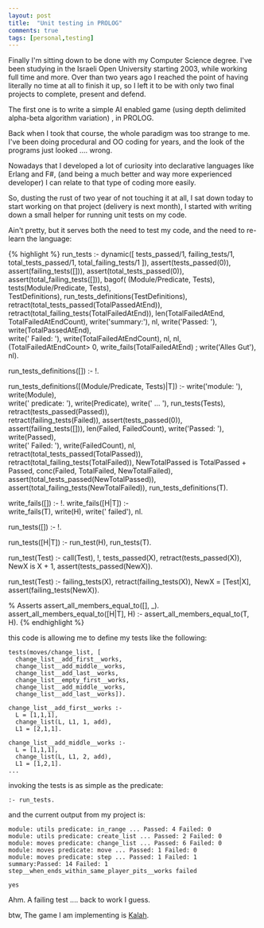 ```yaml
---
layout: post
title:  "Unit testing in PROLOG"
comments: true
tags: [personal,testing]
---
```



Finally I'm sitting down to be done with my Computer Science degree. I've been studying in the Israeli Open University starting 2003, while working full time and more. Over than two years ago I reached the point of having literally no time at all to finish it up, so I left it to be with only two final projects to complete, present and defend. 

The first one is to write a simple AI enabled game (using depth delimited alpha-beta algorithm variation) , in PROLOG.



Back when I took that course, the whole paradigm was too strange to me. I've been doing procedural and OO coding for years, and the look of the programs just looked .... wrong.

Nowadays that I developed a lot of curiosity into declarative languages like Erlang and F#, (and being a much better and way more experienced developer) I can relate to that type of coding more easily.



So, dusting the rust of two year of not touching it at all, I sat down today to start working on that project (delivery is next month), I started with writing down a small helper for running unit tests on my code.



Ain't pretty, but it serves both the need to test my code, and the need to re-learn the language:



{% highlight %}
run_tests :- 
  dynamic([ tests_passed/1, failing_tests/1, total_tests_passed/1, total_failing_tests/1 ]), 
  assert(tests_passed(0)), 
  assert(failing_tests([])), 
  assert(total_tests_passed(0)), 
  assert(total_failing_tests([])), 
  bagof( (Module/Predicate, Tests),  
    tests(Module/Predicate, Tests),  
    TestDefinitions), 
  run_tests_definitions(TestDefinitions), 
  retract(total_tests_passed(TotalPassedAtEnd)),  
  retract(total_failing_tests(TotalFailedAtEnd)), 
  len(TotalFailedAtEnd, TotalFailedAtEndCount), 
  write('summary:'), 
  nl, 
  write('Passed: '), 
  write(TotalPassedAtEnd),  
  write(' Failed: '), 
  write(TotalFailedAtEndCount), 
  nl, 
  nl, 
  (TotalFailedAtEndCount> 0, write_fails(TotalFailedAtEnd) ; write('Alles Gut'), nl). 

run_tests_definitions([]) :- 
  !.

run_tests_definitions([(Module/Predicate, Tests)|T]) :- 
  write('module: '), 
  write(Module),  
  write(' predicate: '), 
  write(Predicate), 
  write(' ... '), 
  run_tests(Tests), 
  retract(tests_passed(Passed)),  
  retract(failing_tests(Failed)), 
  assert(tests_passed(0)), 
  assert(failing_tests([])), 
  len(Failed, FailedCount), 
  write('Passed: '), 
  write(Passed),  
  write(' Failed: '), 
  write(FailedCount), 
  nl,  
  retract(total_tests_passed(TotalPassed)),  
  retract(total_failing_tests(TotalFailed)), 
  NewTotalPassed is TotalPassed + Passed, 
  conc(Failed, TotalFailed, NewTotalFailed), 
  assert(total_tests_passed(NewTotalPassed)),  
  assert(total_failing_tests(NewTotalFailed)), 
  run_tests_definitions(T). 

write_fails([]) :-
  !.
write_fails([H|T]) :-  
  write_fails(T), 
  write(H),
  write(' failed'), 
  nl. 

run_tests([]) :- 
  !.

run_tests([H|T]) :- 
  run_test(H), 
  run_tests(T). 

run_test(Test) :- 
  call(Test),
  !, 
  tests_passed(X),
  retract(tests_passed(X)),
  NewX is X + 1, assert(tests_passed(NewX)).

run_test(Test) :- 
  failing_tests(X),
  retract(failing_tests(X)), 
  NewX = [Test|X], 
  assert(failing_tests(NewX)). 
  
% Asserts
assert_all_members_equal_to([], _).
assert_all_members_equal_to([H|T], H) :- 
  assert_all_members_equal_to(T, H). 
{% endhighlight %}



this code is allowing me to define my tests like the following:

```
tests(moves/change_list, [ 
  change_list__add_first__works, 
  change_list__add_middle__works, 
  change_list__add_last__works, 
  change_list__empty_first__works, 
  change_list__add_middle__works, 
  change_list__add_last__works]). 

change_list__add_first__works :- 
  L = [1,1,1],
  change_list(L, L1, 1, add), 
  L1 = [2,1,1]. 
  
change_list__add_middle__works :- 
  L = [1,1,1],
  change_list(L, L1, 2, add), 
  L1 = [1,2,1].
...

```



invoking the tests is as simple as the predicate:

```
:- run_tests.
```



and the current output from my project is:

```
module: utils predicate: in_range ... Passed: 4 Failed: 0
module: utils predicate: create_list ... Passed: 2 Failed: 0
module: moves predicate: change_list ... Passed: 6 Failed: 0
module: moves predicate: move ... Passed: 1 Failed: 0
module: moves predicate: step ... Passed: 1 Failed: 1
summary:Passed: 14 Failed: 1
step__when_ends_within_same_player_pits__works failed

yes
```



Ahm. A failing test .... back to work I guess. 



btw, The game I am implementing is [Kalah](http://www.wikimanqala.org/wiki/Kalah). 

